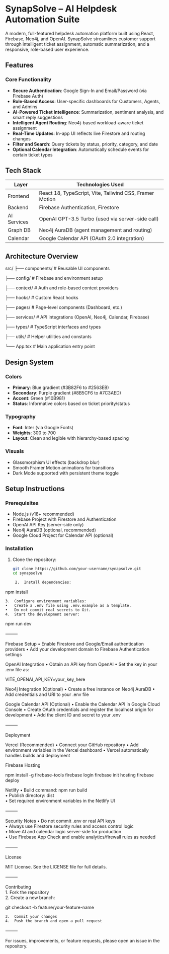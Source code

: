 # SynapSolve – AI Helpdesk Automation Suite

A modern, full-featured helpdesk automation platform built using React, Firebase, Neo4j, and OpenAI. SynapSolve streamlines customer support through intelligent ticket assignment, automatic summarization, and a responsive, role-based user experience.

## Features

### Core Functionality
- **Secure Authentication**: Google Sign-In and Email/Password (via Firebase Auth)
- **Role-Based Access**: User-specific dashboards for Customers, Agents, and Admins
- **AI-Powered Ticket Intelligence**: Summarization, sentiment analysis, and smart reply suggestions
- **Intelligent Agent Routing**: Neo4j-based workload-aware ticket assignment
- **Real-Time Updates**: In-app UI reflects live Firestore and routing changes
- **Filter and Search**: Query tickets by status, priority, category, and date
- **Optional Calendar Integration**: Automatically schedule events for certain ticket types

## Tech Stack

| Layer        | Technologies Used                                |
|--------------|---------------------------------------------------|
| Frontend     | React 18, TypeScript, Vite, Tailwind CSS, Framer Motion |
| Backend      | Firebase Authentication, Firestore               |
| AI Services  | OpenAI GPT-3.5 Turbo (used via server-side call) |
| Graph DB     | Neo4j AuraDB (agent management and routing)      |
| Calendar     | Google Calendar API (OAuth 2.0 integration)      |

## Architecture Overview

src/
├── components/        # Reusable UI components  

├── config/            # Firebase and environment setup  

├── context/           # Auth and role-based context providers  

├── hooks/             # Custom React hooks  

├── pages/             # Page-level components (Dashboard, etc.)  

├── services/          # API integrations (OpenAI, Neo4j, Calendar, Firebase)  

├── types/             # TypeScript interfaces and types  

├── utils/             # Helper utilities and constants  

└── App.tsx            # Main application entry point  


## Design System

### Colors
- **Primary**: Blue gradient (#3B82F6 to #2563EB)  
- **Secondary**: Purple gradient (#8B5CF6 to #7C3AED)  
- **Accent**: Green (#10B981)  
- **Status**: Informative colors based on ticket priority/status  

### Typography
- **Font**: Inter (via Google Fonts)
- **Weights**: 300 to 700
- **Layout**: Clean and legible with hierarchy-based spacing

### Visuals
- Glassmorphism UI effects (backdrop blur)
- Smooth Framer Motion animations for transitions
- Dark Mode supported with persistent theme toggle

## Setup Instructions

### Prerequisites
- Node.js (v18+ recommended)
- Firebase Project with Firestore and Authentication
- OpenAI API Key (server-side only)
- Neo4j AuraDB (optional, recommended)
- Google Cloud Project for Calendar API (optional)

### Installation

1. Clone the repository:
   ```bash
   git clone https://github.com/your-username/synapsolve.git
   cd synapsolve

	2.	Install dependencies:

npm install


	3.	Configure environment variables:  
	•	Create a .env file using .env.example as a template.  
	•	Do not commit real secrets to Git.  
	4.	Start the development server:  

npm run dev



⸻

Firebase Setup
	•	Enable Firestore and Google/Email authentication providers
	•	Add your development domain to Firebase Authentication settings

OpenAI Integration
	•	Obtain an API key from OpenAI
	•	Set the key in your .env file as:

VITE_OPENAI_API_KEY=your_key_here



Neo4j Integration (Optional)
	•	Create a free instance on Neo4j AuraDB
	•	Add credentials and URI to your .env file

Google Calendar API (Optional)
	•	Enable the Calendar API in Google Cloud Console
	•	Create OAuth credentials and register the localhost origin for development
	•	Add the client ID and secret to your .env

⸻

Deployment

Vercel (Recommended)
	•	Connect your GitHub repository
	•	Add environment variables in the Vercel dashboard
	•	Vercel automatically handles builds and deployment

Firebase Hosting

npm install -g firebase-tools
firebase login
firebase init hosting
firebase deploy

Netlify
	•	Build command: npm run build  
	•	Publish directory: dist  
	•	Set required environment variables in the Netlify UI  

⸻

Security Notes
	•	Do not commit .env or real API keys  
	•	Always use Firestore security rules and access control logic  
	•	Move AI and calendar logic server-side for production  
	•	Use Firebase App Check and enable analytics/firewall rules as needed  

⸻

License

MIT License. See the LICENSE file for full details.  

⸻

Contributing  
	1.	Fork the repository  
	2.	Create a new branch:  

git checkout -b feature/your-feature-name  


	3.	Commit your changes  
	4.	Push the branch and open a pull request  

⸻

For issues, improvements, or feature requests, please open an issue in the repository.


